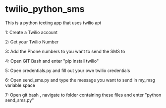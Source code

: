 # twilio_python_sms


This is a python texting app that uses twilio api

1: Create a Twilio account

2: Get your Twilio Number

3: Add the Phone numbers to you want to send the SMS to

4: Open GIT Bash and enter "pip install twilio"

5: Open credentials.py and fill out your own twilio credentials

6: Open send_sms.py and type the message you want to send in my_msg variable space

7: Open git bash , navigate to folder containing these files and enter "python send_sms.py"

